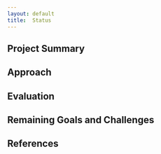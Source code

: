 ```yaml
---
layout: default
title:  Status
---
```


## Project Summary

## Approach

## Evaluation

## Remaining Goals and Challenges

## References
